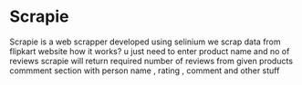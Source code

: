 # Scrapie
Scrapie is a web scrapper developed using selinium 
we scrap data from flipkart website 
how it works?
u just need to enter product name and no of reviews scrapie will return required number of reviews from given products commment section 
with person name , rating , comment and other stuff
